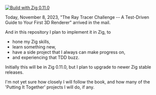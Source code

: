 [![Build with Zig 0.11.0](https://github.com/marnix/zig-ray-tracer-challenge-marnix/actions/workflows/ci-workflow.yaml/badge.svg?branch=main)](https://github.com/marnix/zig-ray-tracer-challenge-marnix/actions?query=branch%3Amain)

Today, November 8, 2023, "The Ray Tracer Challenge --
A Test-Driven Guide to Your First 3D Renderer"
arrived in the mail.

And in this repository I plan to implement it in Zig, to

- hone my Zig skills,
- learn something new,
- have a side project that I always can make progress on,
- and experiencing that TDD buzz.

Initially this will be in Zig 0.11.0,
but I plan to upgrade to newer Zig stable releases.

I'm not yet sure how closely I will follow the book,
and how many of the 'Putting It Together' projects I will do, if any.
